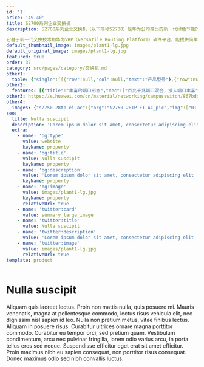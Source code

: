 ```yaml
---
id: '1'
price: '49.40'
title: S2700系列企业交换机
description: S2700系列企业交换机（以下简称S2700）是华为公司推出的新一代绿色节能的以太智能百兆接入交换机。

它基于新一代交换技术和华为VRP（Versatile Routing Platform）软件平台，能提供简单便利的安装维护手段， 同时融合了灵活的网络部署、完备的安全和QoS控制策略、绿色环保等先进技术，可满足以太网多业务承载和 接入需要，助力企业用户搭建面向未来的IT网络。
default_thumbnail_image: images/plant1-lg.jpg
default_original_image: images/plant1-lg.jpg
featured: true
order: 37
category: src/pages/category/交换机.md
other1: 
  table: {"single":[[{"row":null,"col":null,"text":"产品型号"},{"row":null,"col":null,"text":"S2700-9TP-SI-AC"},{"row":null,"col":null,"text":"S2700-26TP-PWR-EI"},{"row":null,"col":null,"text":"S2710-52P-SI-AC"}],[{"row":null,"col":null,"text":"交换容量"},{"row":null,"col":null,"text":"32Gbps"},{"row":null,"col":null,"text":"32Gbps"},{"row":null,"col":null,"text":"32Gbps"}],[{"row":null,"col":null,"text":"包转发率"},{"row":null,"col":null,"text":"2.7Mpps"},{"row":null,"col":null,"text":"6.6Mpps"},{"row":null,"col":null,"text":"17.7Mpps"}],[{"row":null,"col":null,"text":"固定端口"},{"row":null,"col":null,"text":"下行8个百兆端口\n上行1个10/100/1000Base-T以太网端口，1个复用的千兆Combo SFP"},{"row":null,"col":null,"text":"下行24个百兆端口，支持PoE+\n上行2个10/100/1000Base-T以太网端口，2个复用的千兆Combo SFP"},{"row":null,"col":null,"text":"下行48个百兆端口\n上行4个千兆端口"}],[{"row":null,"col":null,"text":"MAC特性"},{"row":null,"col":null,"text":"支持8K MAC地址表\n支持删除动态MAC地址\n支持MAC地址老化时间可配置\n支持黑洞MAC地址　"},{"row":null,"col":null,"text":"支持8K MAC地址表\n支持删除动态MAC地址\n支持MAC地址老化时间可配置\n支持基于端口的MAC 地址学习使能控制\n支持黑洞MAC地址"},{"row":null,"col":null,"text":"支持8K MAC地址表\n支持删除动态MAC地址\n支持MAC地址老化时间可配置\n支持黑洞MAC地址　"}],[{"row":null,"col":null,"text":"VLAN特性"},{"row":null,"col":null,"text":"支持IEEE 802.1Q(VLAN)，整机支持4K个VLAN 支持基于端口的VLAN　　"},{"row":null,"col":null,"text":"支持IEEE 802.1Q(VLAN)，整机支持4K个VLAN\n支持基于端口的VLAN\n支持基于MAC地址的VLAN\n支持基于端口的QinQ"},{"row":null,"col":null,"text":"支持IEEE 802.1Q(VLAN)，整机支持4K个VLAN\n支持基于端口的VLAN　　"}],[{"row":null,"col":null,"text":"IP路由"},{"row":null,"col":"3","text":"静态路由"}],[{"row":null,"col":null,"text":"互通性"},{"row":null,"col":"3","text":"VBST基于VLAN生成树协议（和PVST/PVST+/RPVST互通）\nLNP链路类型协商协议（和DTP相似功能）\nVCMP VLAN集中管理协议（和VTP相似功能）详细的互联互通认证与报告，请访问这里。"}]]}
other2:
  features: [{"title":"丰富的端口形态","dec":["百兆千兆端口混合，接入端口丰富"]},{"title":"智能堆叠","dec":["iStack智能堆叠提升交换机可靠性、可扩展性，堆叠后的逻辑系统可统一配置管理，大大降低系统运维的成本"]},{"title":"静音节能","dec":["支持端口低耗电闲置模式，大幅降低功耗；采用无风扇静音设计，降低整机功耗，同时让您免除噪音的烦扰"]}]
other3: https://e.huawei.com/cn/material/networking/campusswitch/867bdde7ea9d4ce38ccc5336d312740e
other4:
  images: {"s2750-28tp-ei-ac":{"org":"S2750-28TP-EI-AC_pic","img":["01.png","02.png","03.png","04.png","07.png","08.png"]}}
seo:
  title: Nulla suscipit
  description: 'Lorem ipsum dolor sit amet, consectetur adipiscing elit'
  extra:
    - name: 'og:type'
      value: website
      keyName: property
    - name: 'og:title'
      value: Nulla suscipit
      keyName: property
    - name: 'og:description'
      value: 'Lorem ipsum dolor sit amet, consectetur adipiscing elit'
      keyName: property
    - name: 'og:image'
      value: images/plant1-lg.jpg
      keyName: property
      relativeUrl: true
    - name: 'twitter:card'
      value: summary_large_image
    - name: 'twitter:title'
      value: Nulla suscipit
    - name: 'twitter:description'
      value: 'Lorem ipsum dolor sit amet, consectetur adipiscing elit'
    - name: 'twitter:image'
      value: images/plant1-lg.jpg
      relativeUrl: true
template: product
---
```


# Nulla suscipit

Aliquam quis laoreet lectus. Proin non mattis nulla, quis posuere mi. Mauris venenatis, magna at pellentesque commodo, lectus risus vehicula elit, nec dignissim nisl sapien id leo. Nulla non pretium metus, vitae finibus lectus. Aliquam in posuere risus. Curabitur ultrices ornare magna porttitor commodo. Curabitur eu tempor orci, sed pretium quam. Vestibulum condimentum, arcu nec pulvinar fringilla, lorem odio varius arcu, in porta tellus eros sed neque. Suspendisse efficitur eget erat sit amet efficitur. Proin maximus nibh eu sapien consequat, non porttitor risus consequat. Donec maximus odio sed nibh convallis luctus.